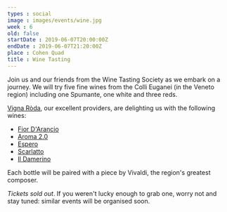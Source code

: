 ```yaml
---
types : social
image : images/events/wine.jpg
week : 6
old: false
startDate : 2019-06-07T20:00:00Z
endDate : 2019-06-07T21:20:00Z
place : Cohen Quad
title : Wine Tasting
---
```


Join us and our friends from the Wine Tasting Society as we embark on a journey. We will try five fine wines from the Colli Euganei (in the Veneto region) including one Spumante, one white and three reds.

[Vigna Ròda](http://www.vignaroda.com/products), our excellent providers, are delighting us with the following wines:

- [Fior D'Arancio](http://www.vignaroda.com/products/spumante/fior-darancio-colli-euganei-spumante) 
- [Aroma 2.0](http://www.vignaroda.com/products/white-wines/aroma-2-0-euganean-hills-moscato) 
- [Espero](http://www.vignaroda.com/espero-colli-euganei-cabernet) 
- [Scarlatto](http://www.vignaroda.com/scarlatto-colli-euganei-rosso) 
- [Il Damerino](http://www.vignaroda.com/il-damerino-colli-euganei-merlot) 


Each bottle will be paired with a piece by Vivaldi, the region's greatest composer.


_Tickets sold out_. If you weren't lucky enough to grab one, worry not and stay tuned: similar events will be organised soon.
